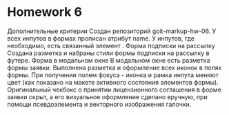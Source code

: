 # Homework 6

Дополнительные критерии Создан репозиторий goit-markup-hw-06. У всех инпутов в формах прописан атрибут name. У инпутов, где необходимо, есть связанный элемент <label>. Форма подписки на рассылку Создана разметка и набраны стили формы подписки на рассылку в футере. Форма в модальном окне В модальном окне есть разметка формы заявки. Выполнена разметка и оформление всех иконок в полях формы. При получении полем фокуса - иконка и рамка инпута меняют цвет (как показано на макете активного состояния элементов формы). Оригинальный чекбокс о принятии лицензионного соглашения в форме заявки скрыт, а его визуальное оформление сделано вручную, при помощи псевдоэлемента и векторного изображения галочки.
